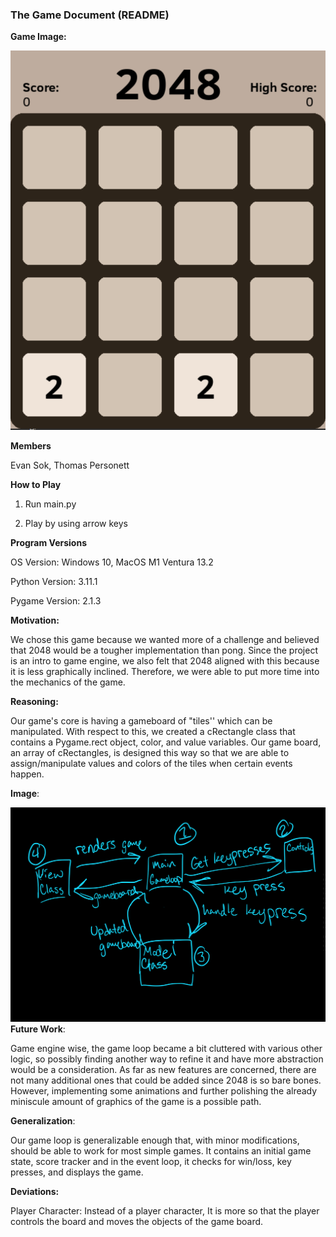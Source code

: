 ﻿### The Game Document (README)
**Game Image:**

![](./2048.png)

















**Members**

Evan Sok, Thomas Personett

**How to Play**
1. Run main.py

2. Play by using arrow keys

**Program Versions**

OS Version: Windows 10, MacOS M1 Ventura 13.2

Python Version: 3.11.1

Pygame Version: 2.1.3

**Motivation:**

We chose this game because we wanted more of a challenge and believed that 2048 would be a tougher implementation than pong. Since the project is an intro to game engine, we also felt that 2048 aligned with this because it is less graphically inclined. Therefore, we were able to put more time into the mechanics of the game. 

**Reasoning:**

Our game's core is having a gameboard of "tiles'' which can be manipulated. With respect to this, we created a cRectangle class that contains a Pygame.rect object, color, and value variables. Our game board, an array of cRectangles, is designed this way so that we are able to assign/manipulate values and colors of the tiles when certain events happen.



**Image**:

![](./relationships.png)
**Future Work**:

Game engine wise, the game loop became a bit cluttered with various other logic, so possibly finding another way to refine it and have more abstraction would be a consideration. As far as new features are concerned, there are not many additional ones that could be added since 2048 is so bare bones. However, implementing some animations and further polishing the already miniscule amount of graphics of the game is a possible path. 

**Generalization**:

Our game loop is generalizable enough that, with minor modifications, should be able to work for most simple games. It contains an initial game state, score tracker and in the event loop, it checks for win/loss, key presses, and displays the game. 

**Deviations:**

Player Character: Instead of a player character, It is more so that the player controls the board and moves the objects of the game board.
